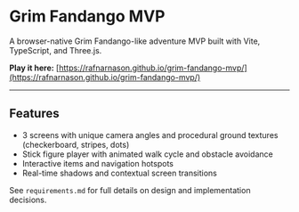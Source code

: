 # Grim Fandango MVP

A browser-native Grim Fandango-like adventure MVP built with Vite, TypeScript, and Three.js.

**Play it here:**
[https://rafnarnason.github.io/grim-fandango-mvp/](https://rafnarnason.github.io/grim-fandango-mvp/)

---

## Features
- 3 screens with unique camera angles and procedural ground textures (checkerboard, stripes, dots)
- Stick figure player with animated walk cycle and obstacle avoidance
- Interactive items and navigation hotspots
- Real-time shadows and contextual screen transitions

See `requirements.md` for full details on design and implementation decisions. 